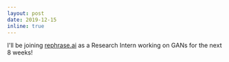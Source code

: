 ```yaml
---
layout: post
date: 2019-12-15
inline: true
---
```

I'll be joining [rephrase.ai](https://rephrase.ai) as a Research Intern working on GANs for the next 8 weeks!
